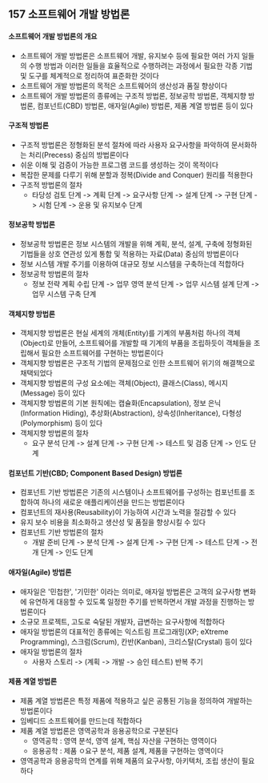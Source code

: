 ## 157 소프트웨어 개발 방법론

#### 소프트웨어 개발 방법론의 개요

- 소프트웨어 개발 방법론은 소프트웨어 개발, 유지보수 등에 필요한 여러 가지 일들의 수행 방법과 이러한 일들을 효율적으로 수행하려는 과정에서 필요한 각종 기법 및 도구를 체계적으로 정리하여 표준화한 것이다
- 소프트웨어 개발 방법론의 목적은 소프트웨어의 생산성과 품질 향상이다
- 소프트웨어 개발 방법론의 종류에는 구조적 방법론, 정보공학 방법론, 객체지향 방법론, 컴포넌트(CBD) 방법론, 애자일(Agile) 방법론, 제품 계열 방법론 등이 있다



#### 구조적 방법론

- 구조적 방법론은 정형화된 분석 절차에 따라 사용자 요구사항을 파악하여 문서화하는 처리(Precess) 중심의 방법론이다
- 쉬운 이해 및 검증이 가능한 프로그램 코드를 생성하는 것이 목적이다
- 복잡한 문제를 다루기 위해 분할과 정복(Divide and Conquer) 원리를 적용한다
- 구조적 방법론의 절차
  - 타당성 검토 단계 -> 계획 단계 -> 요구사항 단계 -> 설계 단계 -> 구현 단계 -> 시험 단계 -> 운용 및 유지보수 단계



#### 정보공학 방법론

- 정보공학 방법론은 정보 시스템의 개발을 위해 계획, 분석, 설계, 구축에 정형화된 기법들을 상호 연관성 있게 통합 및 적용하는 자료(Data) 중심의 방법론이다
- 정보 시스템 개발 주기를 이용하여 대규모 정보 시스템을 구축하는데 적합하다
- 정보공학 방법론의 절차
  - 정보 전략 계획 수립 단계 -> 업무 영역 분석 단계 -> 업무 시스템 설계 단계 -> 업무 시스템 구축 단계



#### 객체지향 방법론

- 객체지향 방법론은 현실 세계의 개체(Entity)를 기계의 부품처럼 하나의 객체(Object)로 만들어, 소프트웨어를 개발할 때 기계의 부품을 조립하듯이 객체들을 조립해서 필요한 소프트웨어를 구현하는 방법론이다
- 객체지향 방법론은 구조적 기법의 문제점으로 인한 소프트웨어 위기의 해결책으로 채택되었다
- 객체지향 방법론의 구성 요소에는 객체(Object), 클래스(Class), 메시지(Message) 등이 있다
- 객체지향 방법론의 기본 원칙에는 캡슐화(Encapsulation), 정보 은닉(Information Hiding), 추상화(Abstraction), 상속성(Inheritance), 다형성(Polymorphism) 등이 있다
- 객체지향 방법론의 절차
  - 요구 분석 단계 -> 설계 단계 -> 구현 단계 -> 테스트 및 검증 단계 -> 인도 단계



#### 컴포넌트 기반(CBD; Component Based Design) 방법론

- 컴포넌트 기반 방법론은 기존의 시스템이나 소프트웨어를 구성하는 컴포넌트를 조합하여 하나의 새로운 애플리케이션을 만드는 방법론이다
- 컴포넌트의 재사용(Reusability)이 가능하여 시간과 노력을 절감할 수 있다
- 유지 보수 비용을 최소화하고 생산성 및 품질을 향상시킬 수 있다
- 컴포넌트 기반 방법론의 절차
  - 개발 준비 단계 -> 분석 단계 -> 설계 단계 -> 구현 단계 -> 테스트 단계 -> 전개 단계 -> 인도 단계



#### 애자일(Agile) 방법론

- 애자일은 '민첩한', '기민한' 이라는 의미로, 애자일 방법론은 고객의 요구사항 변화에 유연하게 대응할 수 있도록 일정한 주기를 반복하면서 개발 과정을 진행하는 방법론이다
- 소규모 프로젝트, 고도로 숙달된 개발자, 급변하는 요구사항에 적합하다
- 애자일 방법론의 대표적인 종류에는 익스트림 프로그래밍(XP; eXtreme Programming), 스크럼(Scrum), 칸반(Kanban), 크리스탈(Crystal) 등이 있다
- 애자일 방법론의 절차
  - 사용자 스토리 -> (계획 -> 개발 -> 승인 테스트) 반복 주기



#### 제품 계열 방법론

- 제품 계열 방법론은 특정 제품에 적용하고 싶은 공통된 기능을 정의하여 개발하는 방법론이다
- 임베디드 소프트웨어를 만드는데 적합하다
- 제품 계열 방법론은 영역공학과 응용공학으로 구분된다
  - 영역공학 : 영역 분석, 영역 설계, 핵심 자산을 구현하는 영역이다
  - 응용공학 : 제품 ㅇ요구 분석, 제품 설계, 제품을 구현하는 영역이다
- 영역공학과 응용공학의 연계를 위해 제품의 요구사항, 아키텍처, 조립 생산이 필요하다